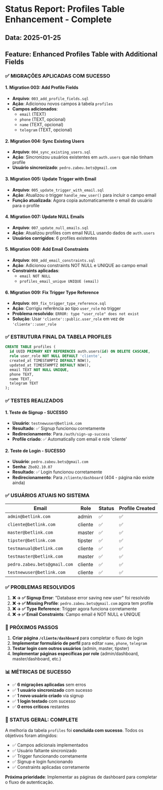 # Status Report: Profiles Table Enhancement - Complete

## Data: 2025-01-25
## Feature: Enhanced Profiles Table with Additional Fields

### ✅ **MIGRAÇÕES APLICADAS COM SUCESSO**

#### **1. Migration 003: Add Profile Fields**
- **Arquivo**: `003_add_profile_fields.sql`
- **Ação**: Adicionou novos campos à tabela `profiles`
- **Campos adicionados**:
  - `email` (TEXT)
  - `phone` (TEXT, opcional)
  - `name` (TEXT, opcional)
  - `telegram` (TEXT, opcional)

#### **2. Migration 004: Sync Existing Users**
- **Arquivo**: `004_sync_existing_users.sql`
- **Ação**: Sincronizou usuários existentes em `auth.users` que não tinham profile
- **Usuário sincronizado**: `pedro.zabeu.bets@gmail.com`

#### **3. Migration 005: Update Trigger with Email**
- **Arquivo**: `005_update_trigger_with_email.sql`
- **Ação**: Atualizou o trigger `handle_new_user()` para incluir o campo email
- **Função atualizada**: Agora copia automaticamente o email do usuário para o profile

#### **4. Migration 007: Update NULL Emails**
- **Arquivo**: `007_update_null_emails.sql`
- **Ação**: Atualizou profiles com email NULL usando dados de `auth.users`
- **Usuários corrigidos**: 6 profiles existentes

#### **5. Migration 008: Add Email Constraints**
- **Arquivo**: `008_add_email_constraints.sql`
- **Ação**: Adicionou constraints NOT NULL e UNIQUE ao campo email
- **Constraints aplicadas**:
  - `email NOT NULL`
  - `profiles_email_unique UNIQUE (email)`

#### **6. Migration 009: Fix Trigger Type Reference**
- **Arquivo**: `009_fix_trigger_type_reference.sql`
- **Ação**: Corrigiu referência ao tipo `user_role` no trigger
- **Problema resolvido**: `ERROR: type "user_role" does not exist`
- **Solução**: Usar `'cliente'::public.user_role` em vez de `'cliente'::user_role`

### ✅ **ESTRUTURA FINAL DA TABELA PROFILES**

```sql
CREATE TABLE profiles (
  id UUID PRIMARY KEY REFERENCES auth.users(id) ON DELETE CASCADE,
  role user_role NOT NULL DEFAULT 'cliente',
  created_at TIMESTAMPTZ DEFAULT NOW(),
  updated_at TIMESTAMPTZ DEFAULT NOW(),
  email TEXT NOT NULL UNIQUE,
  phone TEXT,
  name TEXT,
  telegram TEXT
);
```

### ✅ **TESTES REALIZADOS**

#### **1. Teste de Signup - SUCESSO**
- **Usuário**: `testnewuser@betlink.com`
- **Resultado**: ✅ Signup funcionou corretamente
- **Redirecionamento**: Para `/auth/sign-up-success`
- **Profile criado**: ✅ Automatically com email e role 'cliente'

#### **2. Teste de Login - SUCESSO**
- **Usuário**: `pedro.zabeu.bets@gmail.com`
- **Senha**: `Zbo02.10.07`
- **Resultado**: ✅ Login funcionou corretamente
- **Redirecionamento**: Para `/cliente/dashboard` (404 - página não existe ainda)

### ✅ **USUÁRIOS ATUAIS NO SISTEMA**

| Email | Role | Status | Profile Created |
|-------|------|--------|-----------------|
| `admin@betlink.com` | admin | ✅ | ✅ |
| `cliente@betlink.com` | cliente | ✅ | ✅ |
| `master@betlink.com` | master | ✅ | ✅ |
| `tipster@betlink.com` | tipster | ✅ | ✅ |
| `testmanual@betlink.com` | cliente | ✅ | ✅ |
| `testmaster@betlink.com` | master | ✅ | ✅ |
| `pedro.zabeu.bets@gmail.com` | cliente | ✅ | ✅ |
| `testnewuser@betlink.com` | cliente | ✅ | ✅ |

### ✅ **PROBLEMAS RESOLVIDOS**

1. **❌ → ✅ Signup Error**: "Database error saving new user" foi resolvido
2. **❌ → ✅ Missing Profile**: `pedro.zabeu.bets@gmail.com` agora tem profile
3. **❌ → ✅ Type Reference**: Trigger agora funciona corretamente
4. **❌ → ✅ Email Constraints**: Campo email é NOT NULL e UNIQUE

### 🔄 **PRÓXIMOS PASSOS**

1. **Criar página `/cliente/dashboard`** para completar o fluxo de login
2. **Implementar formulário de perfil** para editar `name`, `phone`, `telegram`
3. **Testar login com outros usuários** (admin, master, tipster)
4. **Implementar páginas específicas por role** (admin/dashboard, master/dashboard, etc.)

### 📊 **MÉTRICAS DE SUCESSO**

- ✅ **6 migrações aplicadas** sem erros
- ✅ **1 usuário sincronizado** com sucesso
- ✅ **1 novo usuário criado** via signup
- ✅ **1 login testado** com sucesso
- ✅ **0 erros críticos** restantes

### 🎯 **STATUS GERAL: COMPLETE**

A melhoria da tabela `profiles` foi **concluída com sucesso**. Todos os objetivos foram atingidos:
- ✅ Campos adicionais implementados
- ✅ Usuário faltante sincronizado
- ✅ Trigger funcionando corretamente
- ✅ Signup e login funcionando
- ✅ Constraints aplicadas corretamente

**Próxima prioridade**: Implementar as páginas de dashboard para completar o fluxo de autenticação. 